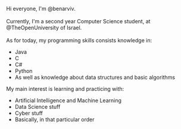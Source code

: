 Hi everyone, I'm @benarviv. <br><br>
Currently, I'm a second year Computer Science student, at @TheOpenUniversity of Israel. <br><br>
As for today, my programming skills consists knowledge in:
- Java
- C
- C#
- Python
- As well as knowledge about data structures and basic algorithms

My main interest is learning and practicing with:

- Artificial Intelligence and Machine Learning
- Data Science stuff
- Cyber stuff
- Basically, in that particular order


<!---
BenArviv/BenArviv is a ✨ special ✨ repository because its `README.md` (this file) appears on your GitHub profile.
You can click the Preview link to take a look at your changes.
--->
